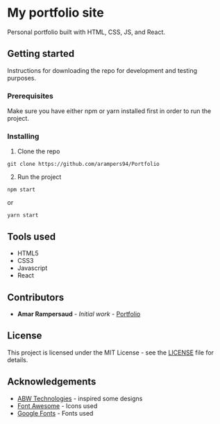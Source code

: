 # My portfolio site

Personal portfolio built with HTML, CSS, JS, and React.

## Getting started

Instructions for downloading the repo for development and testing purposes.

### Prerequisites

Make sure you have either npm or yarn installed first in order to run the project.

### Installing

1. Clone the repo
```
git clone https://github.com/arampers94/Portfolio
```

2. Run the project
```
npm start
```
or
```
yarn start
```

## Tools used

* HTML5
* CSS3
* Javascript
* React

## Contributors

* **Amar Rampersaud** - *Initial work* - [Portfolio](https://amar-rampersaud.herokuapp.com/)

## License

This project is licensed under the MIT License - see the [LICENSE](LICENSE) file for details.

## Acknowledgements

* [ABW Technologies](http://www.abwtechnologies.com/) - inspired some designs
* [Font Awesome](https://fontawesome.com/?from=io/) - Icons used
* [Google Fonts](https://fonts.google.com/) - Fonts used